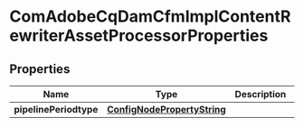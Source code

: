 
# ComAdobeCqDamCfmImplContentRewriterAssetProcessorProperties

## Properties
Name | Type | Description | Notes
------------ | ------------- | ------------- | -------------
**pipelinePeriodtype** | [**ConfigNodePropertyString**](ConfigNodePropertyString.md) |  |  [optional]



